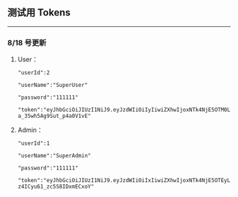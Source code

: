 ## 测试用 Tokens

---

### 8/18 号更新

1.  User：

        "userId":2

        "userName":"SuperUser"

        "password":"111111"

        "token":"eyJhbGciOiJIUzI1NiJ9.eyJzdWIiOiIyIiwiZXhwIjoxNTk4NjE5OTM0LCJpYXQiOjE1OTc3MzA5MDJ9.nYkYO8TAVfcL1v5wzYGD-a_35wh5Ag9Sut_p4a0V1vE"

2.  Admin：

        "userId":1

        "userName":"SuperAdmin"

        "password":"111111"

        "token":"eyJhbGciOiJIUzI1NiJ9.eyJzdWIiOiIxIiwiZXhwIjoxNTk4NjE5OTEyLCJpYXQiOjE1OTc3MzA4Nzl9.mlkaSUB0W_ybV87Mhnb-z4ICyu61_zc5S8IDxmECxoY"
